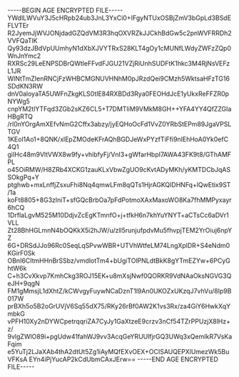 -----BEGIN AGE ENCRYPTED FILE-----
YWdlLWVuY3J5cHRpb24ub3JnL3YxCi0+IFgyNTUxOSBjZmV3bGpLd3BSdEFLVTEr
R2JyemJjWVJONjdadGZQdVM3R3hqOXVRZkJJCkhBdGw5c2pnWVFRRDh2VVFQaTlK
Qy93dzJBdVpUUmhyN1dXbXJVYTRxS28KLT4gOy1cMUNfLWdyZWFzZQp0WnJnYmc2
RXRSc29LeENPSDBrQWtleFFvdFJGU21VZjRiUnhSUDFtK1hkc3M4RjNsVEFzL1JR
WlNtTmZIenRNCjFzWHBCMGNUVHNhM0pJRzdQei9CMzh5WktsaHFzTG16SDdKN3RW
dnV0aloyaTA5UWFnZkgKLS0tIE84RXBDd3Rya0FEOHdJcE1yUkxReFFZR0pNYWg5
cnpYM2tlYTFqd3ZGb2sKZ6CL5+T7DMTliM9VMkM8GH++YFA4YY4QfZZGIaHBgRTQ
/rl0nYOrgAmXEfvNmG2Cffx3abzy/jyEQHoOcFd1VvZ0YRbStEPm89JgaVPSLTGV
1KEol1Ao1+8QNK/xlEpZMOdeKFrAQhBGDJeWxPYzfTiFfi9nlEhHoA0Yk0efC4Q1
giIHc48m9VltVWX8w9fy+vhibfyFj/VnI3+gWfarHbpI7AWA43FK9t8/GThAMFPL
o45OiRMW/H8ZRb4XCKG1zauKLxVbwZgUO9cKvtADyMKh/yKMTDCbJqASSOkgPq+Y
ptghwb+mxLnffjZsxuFhi8Nq4qmwLFm8qQTs1HjrAGKQIDHNFq+lQwEtix9ST/1a
koFt8805+8G3zlniT+sfGQcBrbOa7pFdPotmoXAxMaxoWO8Ka7fhMMPyxayr6hCQ
1DrflaLgvM525M10DdjvZcEgKTmnfO+j+tfkH6n7khYuYNYT+aCTsCc6aDVr1VLL
Zt28BhHGLmnN4bOQKkX5i2hJW/u/zll5runjufpdvMu5fhvpjTEM2YrOiuj6npYZ
6G+DRSdJJo96Rc0SeqLqSPvwWBR+UTVhWtfeLM74LngXplDR+S4eNdm0KGirF0Sk
OBnI6CItmHHnBrSSbz/vmdlotTm4+bUgiTOlPNLdtBkK8gYTmEZYw+6PCyGhtW6k
C+h3CvXkvp7KmhCkg3ROJ15EK+u8mXsjNwf0QORKR9VdNAaOksNGVG3QeJH+9qgN
FM1gMmsjL1dXhtZ/kCWvgyFuywNCaDznT1l9An0UKOZxUKzqJ7vhVu/8lp9B017W
prBXh5o5B2oGrUVjV6Sq55dX75/RKy26rBf0AW2K1vs3Rx/za4GiY6HwkXqYmbkG
vPFH10Xy2nDYWCpetrqqriZA7CyJy1GaXtzeE9crzv3nCf54TZrPPUzjX8lHz+z/
9vlgZWlO89i+pgUdw41fahWJ9vv3AcqGeYRUUlfjrGQ3UWq3xQemIkR7VsKaFqim
e5YuTj2LJaXAb4thA2dtUt5Zg1iAyMQfEXvOEX+OCISAUQEPXlUmezWk5BuVFKsA
EYn4iPjYucAP2kCdUbmCAxJErw==
-----END AGE ENCRYPTED FILE-----
